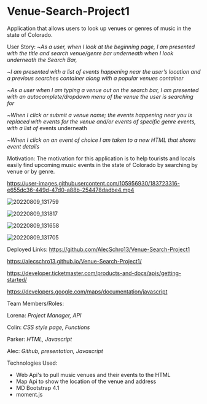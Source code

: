 # Venue-Search-Project1
Application that allows users to look up venues or genres of music in the state of Colorado.

User Story:
~_As a user, when I look at the beginning page, I am presented with the title and search venue/genre bar underneath when I look underneath the Search Bar,_

~_I am presented with a list of events happening near the user’s location and a previous searches container along with a popular venues container_

~_As a user when I am typing a venue out on the search bar, I am presented with an autocomplete/dropdown menu of the venue the user is searching for_

~_When I click or submit a venue name; the events happening near you is replaced with events for the venue and/or events of specific genre events, with a list of_ events underneath

~_When I click on an event of choice I am taken to a new HTML that shows event details_

Motivation: The motivation for this application is to help tourists and locals easily find upcoming music events in the state of Colorado by searching by venue or by genre.





https://user-images.githubusercontent.com/105956930/183723316-e655dc36-449d-47d0-a88b-254478dadbe4.mp4

![20220809_131759](https://user-images.githubusercontent.com/105956930/183767716-2ec4dbf6-10b0-4bc3-85c4-f29557520424.jpg)

![20220809_131817](https://user-images.githubusercontent.com/105956930/183767767-fdfe5110-699e-4fbb-9f68-e20e2802fe21.jpg)

![20220809_131658](https://user-images.githubusercontent.com/105956930/183767829-24c24909-57da-45c0-8d1c-dcc6aaad62e9.jpg)

![20220809_131705](https://user-images.githubusercontent.com/105956930/183767906-f08ade9d-a044-4948-b266-7dc620f622be.jpg)


Deployed Links:
https://github.com/AlecSchro13/Venue-Search-Project1

https://alecschro13.github.io/Venue-Search-Project1/

https://developer.ticketmaster.com/products-and-docs/apis/getting-started/

https://developers.google.com/maps/documentation/javascript





Team Members/Roles:

Lorena: _Project Manager, API_

Colin: _CSS style page, Functions_

Parker: _HTML, Javascript_

Alec: _Github, presentation, Javascript_


Technologies Used:

- Web Api's to pull music venues and their events to the HTML
- Map Api to show the location of the venue and address
- MD Bootstrap 4.1
- moment.js
